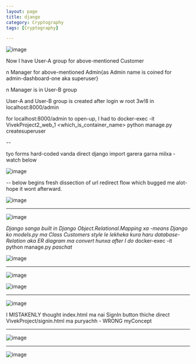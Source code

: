 ```yaml
---
layout: page
title: django
category: Cryptography
tags: [Cryptography]

---
```


![image](https://github.com/user-attachments/assets/fc73c800-4e94-4043-a2bb-3dac5acb9395)

Now I have User-A group for above-mentioned Customer 

n Manager for above-mentioned Admin{as Admin name is coined for admin-dashboard-one aka superuser} 

n Manager is in User-B group

User-A and User-B group is created after login w root 3w!8 in localhost:8000/admin

for localhost:8000/admin to open-up, I had to docker-exec -it VivekProject2_web_1 <which_is_container_name> python manage.py createsuperuser 

--

tyo forms hard-coded vanda direct django import garera garna milxa - watch below

![image](https://github.com/user-attachments/assets/11b322a8-7f2d-490f-95e6-092e1e260d65)

--
below begins fresh dissection of url redirect flow which bugged me alot- hope it wont afterward.

![image](https://github.com/user-attachments/assets/a8d8728d-bcc4-486e-8651-ea2a7627b51c)

---
![image](https://github.com/user-attachments/assets/2995d1f0-e6a1-4e3a-a5f8-f2c88f22193e)

_Django sanga built in Django Object.Relational.Mapping xa -means Django ko models.py ma Class Customers style le lekheka kura haru database-Relation aka ER diagram ma convert hunxa after I do_
docker-exec -it python manage.py _paschat_

![image](https://github.com/user-attachments/assets/de8464b7-84ee-4e77-a5d1-447d4d82016e)

---
![image](https://github.com/user-attachments/assets/e8c5d533-116d-438a-b59e-8f6a3a9016ab)

![image](https://github.com/user-attachments/assets/941bcef0-5598-4cf2-9019-c1ec44007dc7)

---
![image](https://github.com/user-attachments/assets/9e72dbce-b2c8-4b89-bb2f-4a8866704bb8)

I MISTAKENLY thought index.html ma nai SignIn button thiche direct VivekProject/signin.html ma puryachh - WRONG myConcept

---
![image](https://github.com/user-attachments/assets/6760bcb0-84b2-46bd-8fcb-32c0a7e6f457)

---
![image](https://github.com/user-attachments/assets/79c716e6-38ea-4671-8b13-2c681be1d515)

